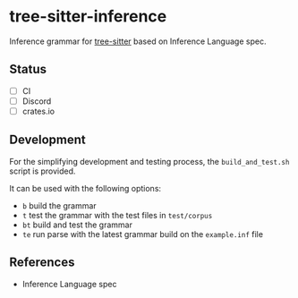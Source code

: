 # tree-sitter-inference

Inference grammar for [tree-sitter](https://github.com/tree-sitter/tree-sitter) based on Inference Language spec.

## Status

- [ ] CI
- [ ] Discord
- [ ] crates.io

## Development

For the simplifying development and testing process, the `build_and_test.sh` script is provided.

It can be used with the following options:

- `b` build the grammar
- `t` test the grammar with the test files in `test/corpus`
- `bt` build and test the grammar
- `te` run parse with the latest grammar build on the `example.inf` file

## References

- Inference Language spec